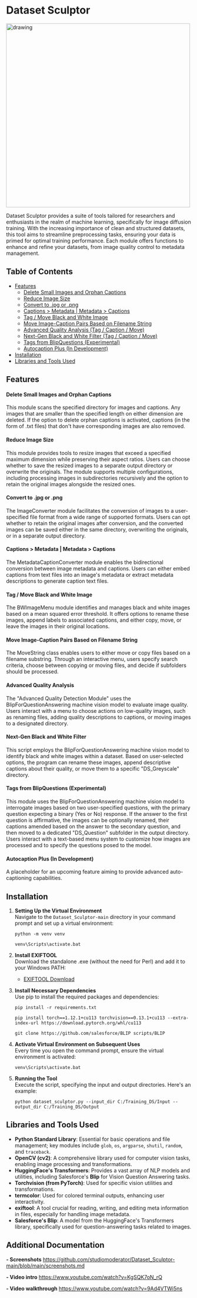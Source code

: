 
# Dataset Sculptor 

<img src="https://github.com/studiomoderator/dataset_sculptor/assets/139658962/28ec2453-4deb-4451-b6aa-85891fbf80f0" alt="drawing" width="500"/>

<br> 

Dataset Sculptor provides a suite of tools tailored for researchers and enthusiasts in the realm of machine learning, specifically for image diffusion training. With the increasing importance of clean and structured datasets, this tool aims to streamline preprocessing tasks, ensuring your data is primed for optimal training performance. Each module offers functions to enhance and refine your datasets, from image quality control to metadata management.

## Table of Contents
- [Features](#features)
  - [Delete Small Images and Orphan Captions](#delete-small-images-and-orphan-captions)
  - [Reduce Image Size](#reduce-image-size)
  - [Convert to .jpg or .png](#convert-to-jpg-or-png)
  - [Captions > Metadata | Metadata > Captions](#captions-metadata-metadata-captions)
  - [Tag / Move Black and White Image](#tag-move-black-and-white-image)
  - [Move Image-Caption Pairs Based on Filename String](#move-image-caption-pairs-based-on-filename-string)
  - [Advanced Quality Analysis (Tag / Caption / Move)](#advanced-quality-analysis)
  - [Next-Gen Black and White Filter (Tag / Caption / Move)](#next-gen-black-and-white-filter)
  - [Tags from BlipQuestions (Experimental)](#tags-from-blipquestions)
  - [Autocaption Plus (In Development)](#autocaption-plus)
- [Installation](#installation)
- [Libraries and Tools Used](#libraries-and-tools-used)

## Features

#### Delete Small Images and Orphan Captions
This module scans the specified directory for images and captions. Any images that are smaller than the specified length on either dimension are deleted. If the option to delete orphan captions is activated, captions (in the form of .txt files) that don't have corresponding images are also removed. 
#### Reduce Image Size
This module provides tools to resize images that exceed a specified maximum dimension while preserving their aspect ratios. Users can choose whether to save the resized images to a separate output directory or overwrite the originals. The module supports multiple configurations, including processing images in subdirectories recursively and the option to retain the original images alongside the resized ones.
#### Convert to .jpg or .png
The ImageConverter module facilitates the conversion of images to a user-specified file format from a wide range of supported formats. Users can opt whether to retain the original images after conversion, and the converted images can be saved either in the same directory, overwriting the originals, or in a separate output directory.

#### Captions > Metadata | Metadata > Captions
The MetadataCaptionConverter module enables the bidirectional conversion between image metadata and captions. Users can either embed captions from text files into an image's metadata or extract metadata descriptions to generate caption text files. 

#### Tag / Move Black and White Image
The BWImageMenu module identifies and manages black and white images based on a mean squared error threshold. It offers options to rename these images, append labels to associated captions, and either copy, move, or leave the images in their original locations. 

#### Move Image-Caption Pairs Based on Filename String
The MoveString class enables users to either move or copy files based on a filename substring. Through an interactive menu, users specify search criteria, choose between copying or moving files, and decide if subfolders should be processed. 

#### Advanced Quality Analysis 
The "Advanced Quality Detection Module" uses the BlipForQuestionAnswering machine vision model to evaluate image quality. Users interact with a menu to choose actions on low-quality images, such as renaming files, adding quality descriptions to captions, or moving images to a designated directory.

#### Next-Gen Black and White Filter 
This script employs the BlipForQuestionAnswering machine vision model to identify black and white images within a dataset. Based on user-selected options, the program can rename these images, append descriptive captions about their quality, or move them to a specific "DS_Greyscale" directory. 

#### Tags from BlipQuestions (Experimental)
This module uses the BlipForQuestionAnswering machine vision model to interrogate images based on two user-specified questions, with the primary question expecting a binary (Yes or No) response. If the answer to the first question is affirmative, the images can be optionally renamed, their captions amended based on the answer to the secondary question, and then moved to a dedicated "DS_Question" subfolder in the output directory. Users interact with a text-based menu system to customize how images are processed and to specify the questions posed to the model.

#### Autocaption Plus (In Development)
A placeholder for an upcoming feature aiming to provide advanced auto-captioning capabilities.

## Installation

1. **Setting Up the Virtual Environment**  
   Navigate to the `Dataset_Sculptor-main` directory in your command prompt and set up a virtual environment:
   ```
   python -m venv venv
   ```
   ```
   venv\Scripts\activate.bat
   ```

3. **Install EXIFTOOL**  
   Download the standalone .exe (without the need for Perl) and add it to your Windows PATH:
   - [EXIFTOOL Download](https://exiftool.org/install.html)

4. **Install Necessary Dependencies**  
   Use pip to install the required packages and dependencies:
   ```
   pip install -r requirements.txt
   ```
   ```
   pip install torch==1.12.1+cu113 torchvision==0.13.1+cu113 --extra-index-url https://download.pytorch.org/whl/cu113
   ```
   ```
   git clone https://github.com/salesforce/BLIP scripts/BLIP
   ```

5. **Activate Virtual Environment on Subsequent Uses**  
   Every time you open the command prompt, ensure the virtual environment is activated:
   ```
   venv\Scripts\activate.bat
   ```

6. **Running the Tool**  
   Execute the script, specifying the input and output directories. Here's an example:
   ```
   python dataset_sculptor.py --input_dir C:/Training_DS/Input --output_dir C:/Training_DS/Output
   ```

## Libraries and Tools Used

- **Python Standard Library**: Essential for basic operations and file management; key modules include `glob`, `os`, `argparse`, `shutil`, `random`, and `traceback`.
- **OpenCV (cv2)**: A comprehensive library used for computer vision tasks, enabling image processing and transformations.
- **HuggingFace's Transformers**: Provides a vast array of NLP models and utilities, including Salesforce's **Blip** for Vision Question Answering tasks.
- **Torchvision (from PyTorch)**: Used for specific vision utilities and transformations.
- **termcolor**: Used for colored terminal outputs, enhancing user interactivity.
- **exiftool**: A tool crucial for reading, writing, and editing meta information in files, especially for handling image metadata.
- **Salesforce's Blip**: A model from the HuggingFace's Transformers library, specifically used for question-answering tasks related to images.

## Additional Documentation

**- Screenshots**
https://github.com/studiomoderator/Dataset_Sculptor-main/blob/main/screenshots.md

**- Video intro**
https://www.youtube.com/watch?v=KgSQK7oN_rQ

**- Video walkthrough**
https://www.youtube.com/watch?v=9Ad4VTWi5ns



